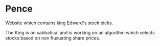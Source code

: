 # Pence
<p>Website which contains king Edward's stock picks.</p>
<p>The King is on sabbatical and is working on an algorithm which selects stocks based on non fluxuating share prices.</p>
